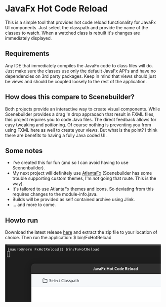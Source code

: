 # JavaFx Hot Code Reload
This is a simple tool that provides hot code reload functionality for JavaFx UI components. Just select the classpath and provide the name of the classes to watch. When a watched class is rebuilt it's changes are immediately displayed.    

## Requirements
Any IDE that immediately compiles the JavaFx code to class files will do. Just make sure the classes use only the default JavaFx API's and have no dependencies on 3rd party packages. Keep in mind that views should just be views and 
should be coupled loosely to the rest of the application.  

## How does this compare to Scenebuilder?
Both projects provide an interactive way to create visual components. While Scenebuilder provides a drag 'n drop appraoach that result in FXML files, this project requires you to code Java files. The direct feedback allows for easy 
tweaking and poitioning. Of course nothing is preventing you from using FXML here as well to create your views. But what is the point? I think there are benefits to having a fully Java coded UI.

## Some notes
- I've created this for fun (and so I can avoid having to use Scenenbuilder).
- My next project will definitely use [AtlantaFx](https://github.com/mkpaz/atlantafx) (Scenebuilder has some trouble supporting custom themes, I'm _not_ going that route. This is the way).
- It's tailored to use AtlantaFx themes and icons. So deviating from this requires changes to the module-info.java.
- Builds will be provided as self contained archive using Jlink.
- ... and more to come.

## Howto run
Download the latest release [here](https://github.com/mfdewit/javafx-hot-reload/releases) and extract the zip file to your location of choice.
Then run the application:
$ bin/FxHotReload

![run it](run-it.png)
